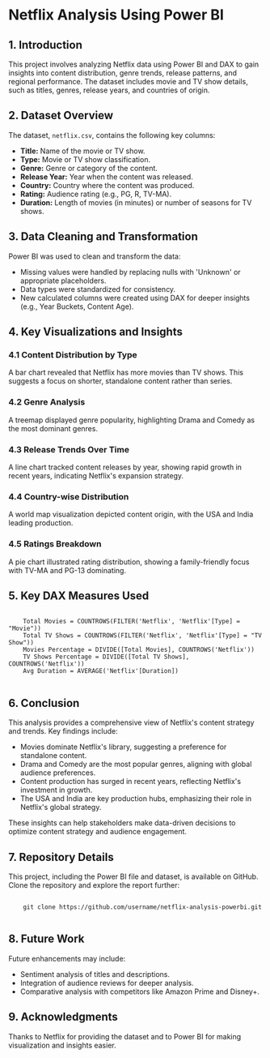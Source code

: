 <body>
  <h1>Netflix Analysis Using Power BI</h1>

  <h2>1. Introduction</h2>
  <p>This project involves analyzing Netflix data using Power BI and DAX to gain insights into content distribution, genre trends, release patterns, and regional performance. The dataset includes movie and TV show details, such as titles, genres, release years, and countries of origin.</p>

  <h2>2. Dataset Overview</h2>
  <p>The dataset, <code>netflix.csv</code>, contains the following key columns:</p>
  <ul>
    <li><strong>Title:</strong> Name of the movie or TV show.</li>
    <li><strong>Type:</strong> Movie or TV show classification.</li>
    <li><strong>Genre:</strong> Genre or category of the content.</li>
    <li><strong>Release Year:</strong> Year when the content was released.</li>
    <li><strong>Country:</strong> Country where the content was produced.</li>
    <li><strong>Rating:</strong> Audience rating (e.g., PG, R, TV-MA).</li>
    <li><strong>Duration:</strong> Length of movies (in minutes) or number of seasons for TV shows.</li>
  </ul>

  <h2>3. Data Cleaning and Transformation</h2>
  <p>Power BI was used to clean and transform the data:</p>
  <ul>
    <li>Missing values were handled by replacing nulls with 'Unknown' or appropriate placeholders.</li>
    <li>Data types were standardized for consistency.</li>
    <li>New calculated columns were created using DAX for deeper insights (e.g., Year Buckets, Content Age).</li>
  </ul>

  <h2>4. Key Visualizations and Insights</h2>

  <h3>4.1 Content Distribution by Type</h3>
  <p>A bar chart revealed that Netflix has more movies than TV shows. This suggests a focus on shorter, standalone content rather than series.</p>

  <h3>4.2 Genre Analysis</h3>
  <p>A treemap displayed genre popularity, highlighting Drama and Comedy as the most dominant genres.</p>

  <h3>4.3 Release Trends Over Time</h3>
  <p>A line chart tracked content releases by year, showing rapid growth in recent years, indicating Netflix's expansion strategy.</p>

  <h3>4.4 Country-wise Distribution</h3>
  <p>A world map visualization depicted content origin, with the USA and India leading production.</p>

  <h3>4.5 Ratings Breakdown</h3>
  <p>A pie chart illustrated rating distribution, showing a family-friendly focus with TV-MA and PG-13 dominating.</p>

  <h2>5. Key DAX Measures Used</h2>
  <pre><code>
    Total Movies = COUNTROWS(FILTER('Netflix', 'Netflix'[Type] = "Movie"))
    Total TV Shows = COUNTROWS(FILTER('Netflix', 'Netflix'[Type] = "TV Show"))
    Movies Percentage = DIVIDE([Total Movies], COUNTROWS('Netflix'))
    TV Shows Percentage = DIVIDE([Total TV Shows], COUNTROWS('Netflix'))
    Avg Duration = AVERAGE('Netflix'[Duration])
  </code></pre>

  <h2>6. Conclusion</h2>
  <p>This analysis provides a comprehensive view of Netflix's content strategy and trends. Key findings include:</p>
  <ul>
    <li>Movies dominate Netflix's library, suggesting a preference for standalone content.</li>
    <li>Drama and Comedy are the most popular genres, aligning with global audience preferences.</li>
    <li>Content production has surged in recent years, reflecting Netflix's investment in growth.</li>
    <li>The USA and India are key production hubs, emphasizing their role in Netflix's global strategy.</li>
  </ul>
  <p>These insights can help stakeholders make data-driven decisions to optimize content strategy and audience engagement.</p>

  <h2>7. Repository Details</h2>
  <p>This project, including the Power BI file and dataset, is available on GitHub. Clone the repository and explore the report further:</p>
  <pre><code>
    git clone https://github.com/username/netflix-analysis-powerbi.git
  </code></pre>

  <h2>8. Future Work</h2>
  <p>Future enhancements may include:</p>
  <ul>
    <li>Sentiment analysis of titles and descriptions.</li>
    <li>Integration of audience reviews for deeper analysis.</li>
    <li>Comparative analysis with competitors like Amazon Prime and Disney+.</li>
  </ul>

  <h2>9. Acknowledgments</h2>
  <p>Thanks to Netflix for providing the dataset and to Power BI for making visualization and insights easier.</p>

</body>
